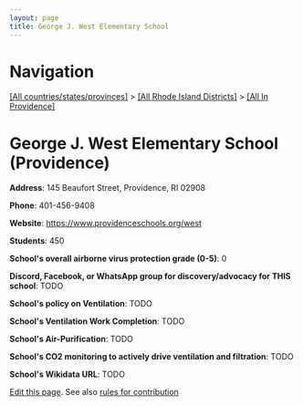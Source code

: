 ```yaml
---
layout: page
title: George J. West Elementary School
---
```

# Navigation

[[All countries/states/provinces]](../../..) > [[All Rhode Island Districts]](../..) > [[All In Providence]](..)

# George J. West Elementary School (Providence)

**Address**: 145 Beaufort Street, Providence, RI 02908

**Phone**: 401-456-9408

**Website**: <https://www.providenceschools.org/west>

**Students**: 450

**School's overall airborne virus protection grade (0-5)**: 0

**Discord, Facebook, or WhatsApp group for discovery/advocacy for THIS school**: TODO

**School's policy on Ventilation**: TODO

**School's Ventilation Work Completion**: TODO

**School's Air-Purification**: TODO

**School's CO2 monitoring to actively drive ventilation and filtration**: TODO

**School's Wikidata URL**: TODO


[Edit this page](https://github.com/ventilate-schools/RI/edit/main/./Providence/George_J._West_Elementary_School.md). See also [rules for contribution](../../../contribution-rules/)